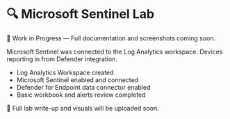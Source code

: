 # 🔍 Microsoft Sentinel Lab
🚧 Work in Progress — Full documentation and screenshots coming soon.

Microsoft Sentinel was connected to the Log Analytics workspace. Devices reporting in from Defender integration.

- Log Analytics Workspace created
- Microsoft Sentinel enabled and connected
- Defender for Endpoint data connector enabled
- Basic workbook and alerts review completed

📌 Full lab write-up and visuals will be uploaded soon.

